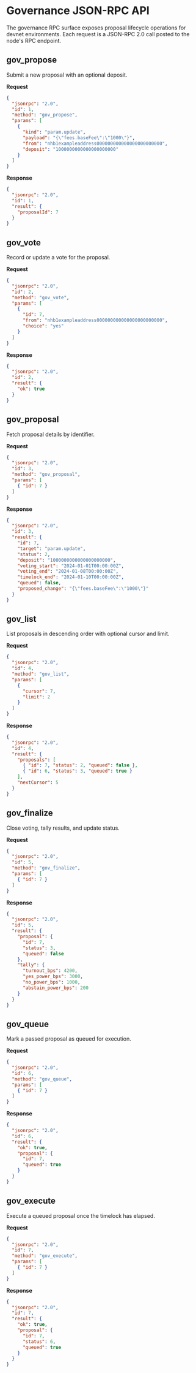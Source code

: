 # Governance JSON-RPC API

The governance RPC surface exposes proposal lifecycle operations for devnet environments. Each request is a JSON-RPC 2.0 call posted to the node's RPC endpoint.

## gov_propose
Submit a new proposal with an optional deposit.

**Request**
```json
{
  "jsonrpc": "2.0",
  "id": 1,
  "method": "gov_propose",
  "params": [
    {
      "kind": "param.update",
      "payload": "{\"fees.baseFee\":\"1000\"}",
      "from": "nhb1exampleaddress000000000000000000000000",
      "deposit": "1000000000000000000000"
    }
  ]
}
```

**Response**
```json
{
  "jsonrpc": "2.0",
  "id": 1,
  "result": {
    "proposalId": 7
  }
}
```

## gov_vote
Record or update a vote for the proposal.

**Request**
```json
{
  "jsonrpc": "2.0",
  "id": 2,
  "method": "gov_vote",
  "params": [
    {
      "id": 7,
      "from": "nhb1exampleaddress000000000000000000000000",
      "choice": "yes"
    }
  ]
}
```

**Response**
```json
{
  "jsonrpc": "2.0",
  "id": 2,
  "result": {
    "ok": true
  }
}
```

## gov_proposal
Fetch proposal details by identifier.

**Request**
```json
{
  "jsonrpc": "2.0",
  "id": 3,
  "method": "gov_proposal",
  "params": [
    { "id": 7 }
  ]
}
```

**Response**
```json
{
  "jsonrpc": "2.0",
  "id": 3,
  "result": {
    "id": 7,
    "target": "param.update",
    "status": 2,
    "deposit": "1000000000000000000000",
    "voting_start": "2024-01-01T00:00:00Z",
    "voting_end": "2024-01-08T00:00:00Z",
    "timelock_end": "2024-01-10T00:00:00Z",
    "queued": false,
    "proposed_change": "{\"fees.baseFee\":\"1000\"}"
  }
}
```

## gov_list
List proposals in descending order with optional cursor and limit.

**Request**
```json
{
  "jsonrpc": "2.0",
  "id": 4,
  "method": "gov_list",
  "params": [
    {
      "cursor": 7,
      "limit": 2
    }
  ]
}
```

**Response**
```json
{
  "jsonrpc": "2.0",
  "id": 4,
  "result": {
    "proposals": [
      { "id": 7, "status": 2, "queued": false },
      { "id": 6, "status": 3, "queued": true }
    ],
    "nextCursor": 5
  }
}
```

## gov_finalize
Close voting, tally results, and update status.

**Request**
```json
{
  "jsonrpc": "2.0",
  "id": 5,
  "method": "gov_finalize",
  "params": [
    { "id": 7 }
  ]
}
```

**Response**
```json
{
  "jsonrpc": "2.0",
  "id": 5,
  "result": {
    "proposal": {
      "id": 7,
      "status": 3,
      "queued": false
    },
    "tally": {
      "turnout_bps": 4200,
      "yes_power_bps": 3000,
      "no_power_bps": 1000,
      "abstain_power_bps": 200
    }
  }
}
```

## gov_queue
Mark a passed proposal as queued for execution.

**Request**
```json
{
  "jsonrpc": "2.0",
  "id": 6,
  "method": "gov_queue",
  "params": [
    { "id": 7 }
  ]
}
```

**Response**
```json
{
  "jsonrpc": "2.0",
  "id": 6,
  "result": {
    "ok": true,
    "proposal": {
      "id": 7,
      "queued": true
    }
  }
}
```

## gov_execute
Execute a queued proposal once the timelock has elapsed.

**Request**
```json
{
  "jsonrpc": "2.0",
  "id": 7,
  "method": "gov_execute",
  "params": [
    { "id": 7 }
  ]
}
```

**Response**
```json
{
  "jsonrpc": "2.0",
  "id": 7,
  "result": {
    "ok": true,
    "proposal": {
      "id": 7,
      "status": 6,
      "queued": true
    }
  }
}
```
